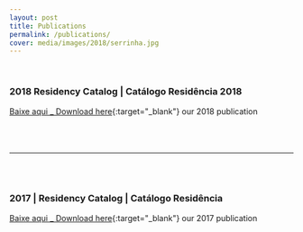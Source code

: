```yaml
---
layout: post
title: Publications
permalink: /publications/
cover: media/images/2018/serrinha.jpg
---
```

<br>

### 2018 Residency Catalog | Catálogo Residência 2018

[Baixe aqui _ Download here](../media/docs/Resiliencia_Residencia_2018.pdf){:target="_blank"} our 2018 publication
<br><br><br><br>
  
---

<br><br>
  
### 2017 | Residency Catalog | Catálogo Residência

[Baixe aqui _ Download here](https://silo.org.br/media/docs/resiliencia-residencia-BAIXA.pdf){:target="_blank"} our 2017 publication


<br><br><br><br>